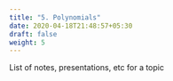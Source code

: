 ```yaml
---
title: "5. Polynomials"
date: 2020-04-18T21:48:57+05:30
draft: false
weight: 5
---
```


List of notes, presentations, etc for a topic
